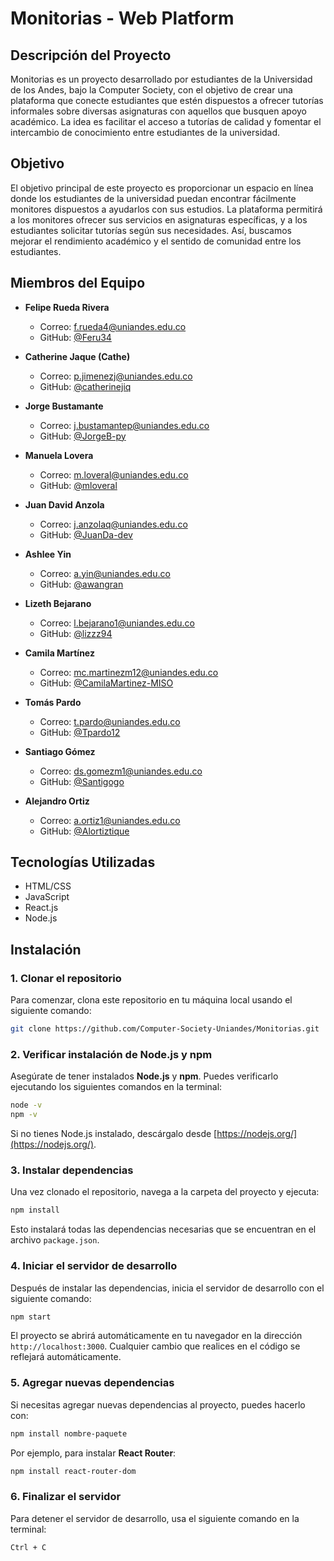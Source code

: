 # Monitorias - Web Platform

## Descripción del Proyecto

Monitorias es un proyecto desarrollado por estudiantes de la Universidad de los Andes, bajo la Computer Society, con el objetivo de crear una plataforma que conecte estudiantes que estén dispuestos a ofrecer tutorías informales sobre diversas asignaturas con aquellos que busquen apoyo académico. La idea es facilitar el acceso a tutorías de calidad y fomentar el intercambio de conocimiento entre estudiantes de la universidad.

## Objetivo

El objetivo principal de este proyecto es proporcionar un espacio en línea donde los estudiantes de la universidad puedan encontrar fácilmente monitores dispuestos a ayudarlos con sus estudios. La plataforma permitirá a los monitores ofrecer sus servicios en asignaturas específicas, y a los estudiantes solicitar tutorías según sus necesidades. Así, buscamos mejorar el rendimiento académico y el sentido de comunidad entre los estudiantes.

## Miembros del Equipo

- **Felipe Rueda Rivera**

  - Correo: [f.rueda4@uniandes.edu.co](mailto:m.loveral@uniandes.edu.co)
  - GitHub: [@Feru34](https://github.com/feru34)

- **Catherine Jaque (Cathe)**

  - Correo: [p.jimenezj@uniandes.edu.co](mailto:p.jimenezj@uniandes.edu.co)
  - GitHub: [@catherinejiq](https://github.com/catherinejiq)

- **Jorge Bustamante**

  - Correo: [j.bustamantep@uniandes.edu.co](mailto:j.bustamantep@uniandes.edu.co)
  - GitHub: [@JorgeB-py](https://github.com/JorgeB-py)

- **Manuela Lovera**

  - Correo: [m.loveral@uniandes.edu.co](mailto:m.loveral@uniandes.edu.co)
  - GitHub: [@mloveral](https://github.com/mloveral)

- **Juan David Anzola**

  - Correo: [j.anzolaq@uniandes.edu.co](mailto:j.anzolaq@uniandes.edu.co)
  - GitHub: [@JuanDa-dev](https://github.com/JuanDa-dev)

- **Ashlee Yin**

  - Correo: [a.yin@uniandes.edu.co](mailto:a.yin@uniandes.edu.co)
  - GitHub: [@awangran](https://github.com/awangran)

- **Lizeth Bejarano**

  - Correo: [l.bejarano1@uniandes.edu.co](mailto:l.bejarano1@uniandes.edu.co)
  - GitHub: [@lizzz94](https://github.com/lizzz94)

- **Camila Martínez**

  - Correo: [mc.martinezm12@uniandes.edu.co](mailto:mc.martinezm12@uniandes.edu.co)
  - GitHub: [@CamilaMartinez-MISO](https://github.com/CamilaMartinez-MISO)

- **Tomás Pardo**

  - Correo: [t.pardo@uniandes.edu.co](mailto:t.pardo@uniandes.edu.co)
  - GitHub: [@Tpardo12](https://github.com/Tpardo12)

- **Santiago Gómez**
  - Correo: [ds.gomezm1@uniandes.edu.co](mailto:ds.gomezm1@uniandes.edu.co)
  - GitHub: [@Santigogo](https://github.com/Santigogo)
- **Alejandro Ortiz**
  - Correo: [a.ortiz1@uniandes.edu.co](mailto:a.ortiz1@uniandes.edu.co)
  - GitHub: [@Alortiztique](https://github.com/Alortiztique)

## Tecnologías Utilizadas

- HTML/CSS
- JavaScript
- React.js
- Node.js

## Instalación

### 1. Clonar el repositorio

Para comenzar, clona este repositorio en tu máquina local usando el siguiente comando:

```bash
git clone https://github.com/Computer-Society-Uniandes/Monitorias.git
```

### 2. Verificar instalación de Node.js y npm

Asegúrate de tener instalados **Node.js** y **npm**. Puedes verificarlo ejecutando los siguientes comandos en la terminal:

```bash
node -v
npm -v
```

Si no tienes Node.js instalado, descárgalo desde [https://nodejs.org/](https://nodejs.org/).

### 3. Instalar dependencias

Una vez clonado el repositorio, navega a la carpeta del proyecto y ejecuta:

```bash
npm install
```

Esto instalará todas las dependencias necesarias que se encuentran en el archivo `package.json`.

### 4. Iniciar el servidor de desarrollo

Después de instalar las dependencias, inicia el servidor de desarrollo con el siguiente comando:

```bash
npm start
```

El proyecto se abrirá automáticamente en tu navegador en la dirección `http://localhost:3000`. Cualquier cambio que realices en el código se reflejará automáticamente.

### 5. Agregar nuevas dependencias

Si necesitas agregar nuevas dependencias al proyecto, puedes hacerlo con:

```bash
npm install nombre-paquete
```

Por ejemplo, para instalar **React Router**:

```bash
npm install react-router-dom
```

### 6. Finalizar el servidor

Para detener el servidor de desarrollo, usa el siguiente comando en la terminal:

```bash
Ctrl + C
```
